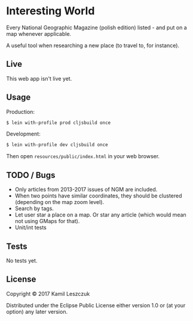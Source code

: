 # Interesting World

Every National Geographic Magazine (polish edition) listed - and put on a map whenever applicable.

A useful tool when researching a new place (to travel to, for instance).

## Live

This web app isn't live yet.

## Usage

Production:

```bash
$ lein with-profile prod cljsbuild once
```

Development:

```bash
$ lein with-profile dev cljsbuild once
```

Then open `resources/public/index.html` in your web browser.

## TODO / Bugs

- Only articles from 2013-2017 issues of NGM are included.
- When two points have similar coordinates, they should be clustered (depending on the map zoom level).
- Search by tags.
- Let user star a place on a map. Or star any article (which would mean not using GMaps for that).
- Unit/int tests

## Tests

No tests yet.

## License

Copyright © 2017 Kamil Leszczuk

Distributed under the Eclipse Public License either version 1.0 or (at your option) any later version.
